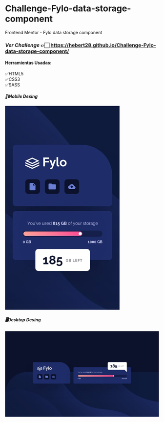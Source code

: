 # Challenge-Fylo-data-storage-component
Frontend Mentor - Fylo data storage component

### *Ver Challenge* 👉🏻 https://hebert28.github.io/Challenge-Fylo-data-storage-component/

#### Herramientas Usadas:  
✅HTML5  
✅CSS3  
✅SASS  

##### 📱Mobile Desing  

![MobileDesing](https://raw.githubusercontent.com/Hebert28/Challenge-Fylo-data-storage-component/master/assets/models/mobile-design.jpg)

##### 🖥Desktop Desing  

![DesktopDesing](https://raw.githubusercontent.com/Hebert28/Challenge-Fylo-data-storage-component/master/assets/models/desktop-design.jpg)